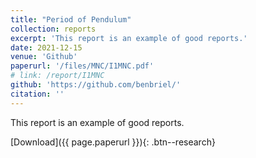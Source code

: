 ```yaml
---
title: "Period of Pendulum"
collection: reports
excerpt: 'This report is an example of good reports.'
date: 2021-12-15
venue: 'Github'
paperurl: '/files/MNC/I1MNC.pdf'
# link: /report/I1MNC
github: 'https://github.com/benbriel/'
citation: ''
---
```

This report is an example of good reports.

[Download]({{ page.paperurl }}){: .btn--research}

